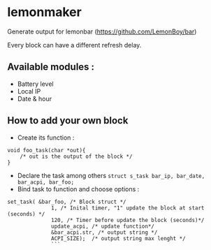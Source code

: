 # lemonmaker

Generate output for lemonbar (https://github.com/LemonBoy/bar)

Every block can have a different refresh delay.

## Available modules :

* Battery level
* Local IP
* Date & hour

## How to add your own block

* Create its function :

```
void foo_task(char *out){
    /* out is the output of the block */
}
```

* Declare the task among others ```struct s_task bar_ip, bar_date, bar_acpi, bar_foo; ```
* Bind task to function and choose options : 
```
set_task( &bar_foo, /* Block struct */
              1, /* Inital timer, "1" update the block at start (seconds) */
              120, /* Timer before update the block (seconds)*/
              update_acpi, /* update function*/
              &bar_acpi.str, /* output string */
              ACPI_SIZE);  /* output string max lenght */
              ``` 
